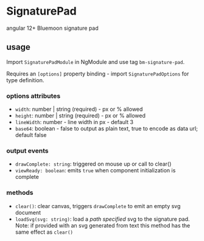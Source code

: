 # SignaturePad

angular 12+ Bluemoon signature pad

## usage
Import `SignaturePadModule` in NgModule and use tag `bm-signature-pad`.

Requires an `[options]` property binding - import `SignaturePadOptions` for type definition.

### options attributes
 - `width`: number | string (required) - px or % allowed
 - `height`: number | string (required) - px or % allowed
 - `lineWidth`: number - line width in px - default 3
 - `base64`: boolean - false to output as plain text, true to encode as data
 url; default false

 ### output events
 - `drawComplete: string`: triggered on mouse up or call to clear()
 - `viewReady: boolean`: emits `true` when component initialization is complete

### methods
 - `clear()`: clear canvas, triggers `drawComplete` to emit
 an empty svg document
 - `loadSvg(svg: string)`: load a _path specified_ svg to the signature
 pad. Note: if provided with an svg generated from text this method has the
 same effect as `clear()`
